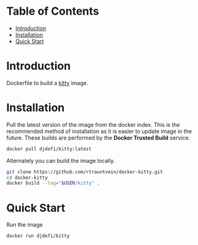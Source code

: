 # Table of Contents

- [Introduction](#introduction)
- [Installation](#installation)
- [Quick Start](#quick-start)


# Introduction

Dockerfile to build a [kitty](https://github.com/bryanwoods/kitty) image.

# Installation

Pull the latest version of the image from the docker index. This is the recommended method of installation as it is easier to update image in the future. These builds are performed by the **Docker Trusted Build** service.

```bash
docker pull djdefi/kitty:latest
```

Alternately you can build the image locally.

```bash
git clone https://github.com/rtrauntvein/docker-kitty.git
cd docker-kitty
docker build --tag="$USER/kitty" .
```

# Quick Start

Run the image

```bash
docker run djdefi/kitty

```
